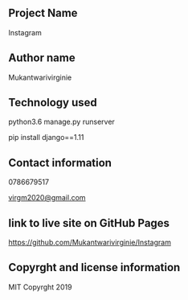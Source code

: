 ## Project Name
Instagram

## Author name
Mukantwarivirginie


## Technology used
python3.6 manage.py runserver 

pip install django==1.11

## Contact information
0786679517


virgm2020@gmail.com


## link to live site on GitHub Pages
https://github.com/Mukantwarivirginie/Instagram


## Copyrght and license information
MIT Copyrght 2019
